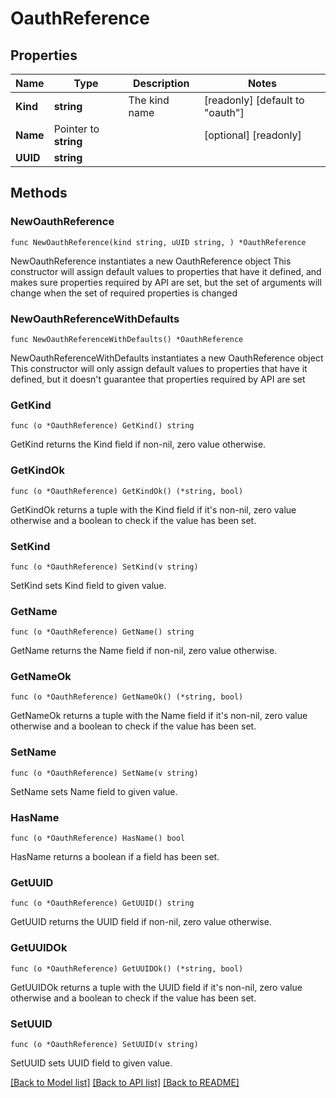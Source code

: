 # OauthReference

## Properties

Name | Type | Description | Notes
------------ | ------------- | ------------- | -------------
**Kind** | **string** | The kind name | [readonly] [default to "oauth"]
**Name** | Pointer to **string** |  | [optional] [readonly] 
**UUID** | **string** |  | 

## Methods

### NewOauthReference

`func NewOauthReference(kind string, uUID string, ) *OauthReference`

NewOauthReference instantiates a new OauthReference object
This constructor will assign default values to properties that have it defined,
and makes sure properties required by API are set, but the set of arguments
will change when the set of required properties is changed

### NewOauthReferenceWithDefaults

`func NewOauthReferenceWithDefaults() *OauthReference`

NewOauthReferenceWithDefaults instantiates a new OauthReference object
This constructor will only assign default values to properties that have it defined,
but it doesn't guarantee that properties required by API are set

### GetKind

`func (o *OauthReference) GetKind() string`

GetKind returns the Kind field if non-nil, zero value otherwise.

### GetKindOk

`func (o *OauthReference) GetKindOk() (*string, bool)`

GetKindOk returns a tuple with the Kind field if it's non-nil, zero value otherwise
and a boolean to check if the value has been set.

### SetKind

`func (o *OauthReference) SetKind(v string)`

SetKind sets Kind field to given value.


### GetName

`func (o *OauthReference) GetName() string`

GetName returns the Name field if non-nil, zero value otherwise.

### GetNameOk

`func (o *OauthReference) GetNameOk() (*string, bool)`

GetNameOk returns a tuple with the Name field if it's non-nil, zero value otherwise
and a boolean to check if the value has been set.

### SetName

`func (o *OauthReference) SetName(v string)`

SetName sets Name field to given value.

### HasName

`func (o *OauthReference) HasName() bool`

HasName returns a boolean if a field has been set.

### GetUUID

`func (o *OauthReference) GetUUID() string`

GetUUID returns the UUID field if non-nil, zero value otherwise.

### GetUUIDOk

`func (o *OauthReference) GetUUIDOk() (*string, bool)`

GetUUIDOk returns a tuple with the UUID field if it's non-nil, zero value otherwise
and a boolean to check if the value has been set.

### SetUUID

`func (o *OauthReference) SetUUID(v string)`

SetUUID sets UUID field to given value.



[[Back to Model list]](../README.md#documentation-for-models) [[Back to API list]](../README.md#documentation-for-api-endpoints) [[Back to README]](../README.md)


